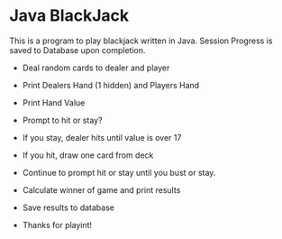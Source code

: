 # Java BlackJack

This is a program to play blackjack written in Java. Session Progress is saved to Database upon completion.

- Deal random cards to dealer and player

- Print Dealers Hand (1 hidden) and Players Hand

- Print Hand Value

- Prompt to hit or stay?

- If you stay, dealer hits until value is over 17

- If you hit, draw one card from deck

- Continue to prompt hit or stay until you bust or stay.

- Calculate winner of game and print results

- Save results to database

- Thanks for playint!


